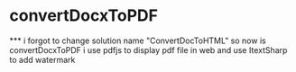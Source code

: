 # convertDocxToPDF


*** i forgot to change solution name "ConvertDocToHTML" so now is convertDocxToPDF
i use pdfjs to display pdf file in web and use ItextSharp to add watermark